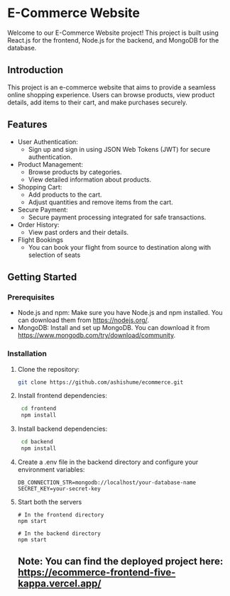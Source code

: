# E-Commerce Website

Welcome to our E-Commerce Website project! This project is built using React.js for the frontend, Node.js for the backend, and MongoDB for the database.

## Introduction

This project is an e-commerce website that aims to provide a seamless online shopping experience. Users can browse products, view product details, add items to their cart, and make purchases securely.

## Features

- User Authentication:
  - Sign up and sign in using JSON Web Tokens (JWT) for secure authentication.
- Product Management:
  - Browse products by categories.
  - View detailed information about products.
- Shopping Cart:
  - Add products to the cart.
  - Adjust quantities and remove items from the cart.
- Secure Payment:
  - Secure payment processing integrated for safe transactions.
- Order History:
  - View past orders and their details.
- Flight Bookings
  - You can book your flight from source to destination along with selection of seats  

## Getting Started

### Prerequisites

- Node.js and npm: Make sure you have Node.js and npm installed. You can download them from https://nodejs.org/.
- MongoDB: Install and set up MongoDB. You can download it from https://www.mongodb.com/try/download/community.

### Installation

1. Clone the repository:

   ```sh
   git clone https://github.com/ashishume/ecommerce.git
   ```
2. Install frontend dependencies:

   ```sh
    cd frontend
    npm install
   ```
3. Install backend dependencies:

   ```sh
    cd backend 
    npm install
    ```
4. Create a .env file in the backend directory and configure your environment variables:

    ``` 
    DB_CONNECTION_STR=mongodb://localhost/your-database-name
    SECRET_KEY=your-secret-key 
    ```

5. Start both the servers

    ``` 
    # In the frontend directory
    npm start

    # In the backend directory
    npm start

    ```

    ## Note: You can find the deployed project here: https://ecommerce-frontend-five-kappa.vercel.app/

